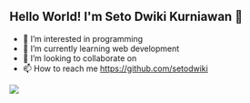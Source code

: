 ## Hello World! I'm Seto Dwiki Kurniawan 👋

- 👀 I’m interested in programming
- 🌱 I’m currently learning web development
- 💞️ I’m looking to collaborate on
- 📫 How to reach me https://github.com/setodwiki

<!---
setodwiki/setodwiki is a ✨ special ✨ repository because its `README.md` (this file) appears on your GitHub profile.
You can click the Preview link to take a look at your changes.
--->

![](https://media.giphy.com/media/v1.Y2lkPTc5MGI3NjExY3lmOWtoOW83aTgzMmh1NGF3cWdnd24xNm1wamswcWVvdzd0cGhiaiZlcD12MV9naWZzX3NlYXJjaCZjdD1n/jBOOXxSJfG8kqMxT11/giphy.gif)
